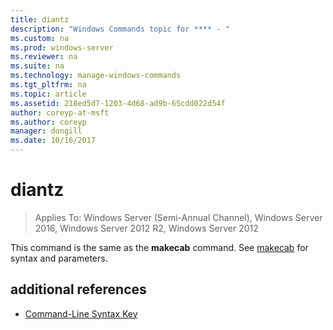 ```yaml
---
title: diantz
description: "Windows Commands topic for **** - "
ms.custom: na
ms.prod: windows-server
ms.reviewer: na
ms.suite: na
ms.technology: manage-windows-commands
ms.tgt_pltfrm: na
ms.topic: article
ms.assetid: 218ed5d7-1203-4d68-ad9b-65cdd022d54f
author: coreyp-at-msft
ms.author: coreyp
manager: dongill
ms.date: 10/16/2017
---
```

# diantz

>Applies To: Windows Server (Semi-Annual Channel), Windows Server 2016, Windows Server 2012 R2, Windows Server 2012

This command is the same as the **makecab** command.
See [makecab](makecab.md) for syntax and parameters.
## additional references
-   [Command-Line Syntax Key](command-line-syntax-key.md)


